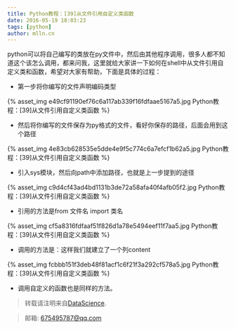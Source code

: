 ```yaml
---
title: Python教程：[39]从文件引用自定义类函数
date: 2016-05-19 18:03:23
tags: [python]
author: mlln.cn
---
```

python可以将自己编写的类放在py文件中，然后由其他程序调用，很多人都不知道这个该怎么调用，都来问我，这里就给大家讲一下如何在shell中从文件引用自定义类和函数，希望对大家有帮助，下面是具体的过程：

- 第一步将你编写的文件声明编码类型

{% asset_img e49cf91190ef76c6a117ab339f16fdfaae5167a5.jpg Python教程：[39]从文件引用自定义类函数 %}

- 然后将你编写的文件保存为py格式的文件，看好你保存的路径，后面会用到这个路径

{% asset_img 4e83cb628535e5dde4e9f5c774c6a7efcf1b62a5.jpg Python教程：[39]从文件引用自定义类函数 %}

- 引入sys模块，然后向path中添加路径，也就是上一步提到的途径

{% asset_img c9d4cf43ad4bd1131b3de72a58afa40f4afb05f2.jpg Python教程：[39]从文件引用自定义类函数 %}

- 引用的方法是from 文件名 import 类名

{% asset_img cf5a8316fdfaaf51f826d1a78e5494eef11f7aa5.jpg Python教程：[39]从文件引用自定义类函数 %}

- 调用的方法是：这样我们就建立了一个列content

{% asset_img fcbbb151f3deb48f81acf1c6f21f3a292cf578a5.jpg Python教程：[39]从文件引用自定义类函数 %}

- 调用自定义的函数也是同样的方法。

> 转载请注明来自[DataScience](http://mlln.cn).

> 邮箱: 675495787@qq.com 
